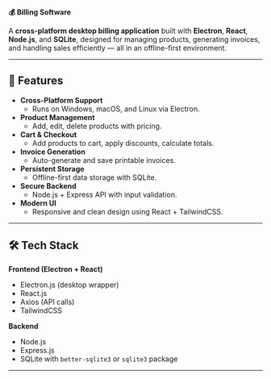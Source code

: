 **💰 Billing Software**

A **cross-platform desktop billing application** built with **Electron**, **React**, **Node.js**, and **SQLite**, designed for managing products, generating invoices, and handling sales efficiently — all in an offline-first environment.

---

## 🚀 Features

- **Cross-Platform Support**
  - Runs on Windows, macOS, and Linux via Electron.
- **Product Management**
  - Add, edit, delete products with pricing.
- **Cart & Checkout**
  - Add products to cart, apply discounts, calculate totals.
- **Invoice Generation**
  - Auto-generate and save printable invoices.
- **Persistent Storage**
  - Offline-first data storage with SQLite.
- **Secure Backend**
  - Node.js + Express API with input validation.
- **Modern UI**
  - Responsive and clean design using React + TailwindCSS.

---

## 🛠 Tech Stack

**Frontend (Electron + React)**
- Electron.js (desktop wrapper)
- React.js
- Axios (API calls)
- TailwindCSS

**Backend**
- Node.js
- Express.js
- SQLite with `better-sqlite3` or `sqlite3` package

---
